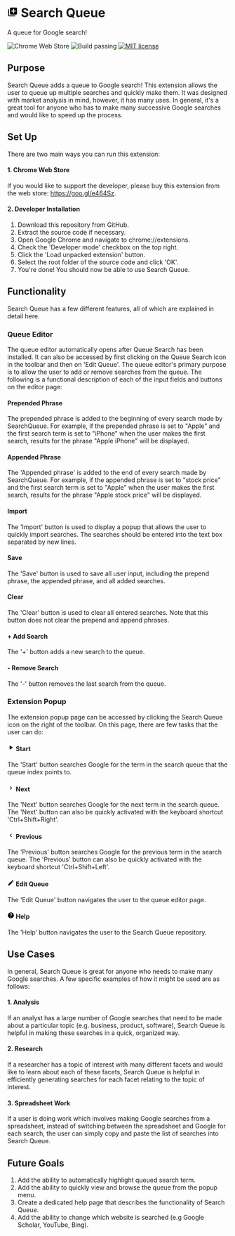 # <img src="https://raw.githubusercontent.com/isaiahnields/SearchQueue/master/resources/images/icon.png" width="24"> Search Queue
A queue for Google search!

![Chrome Web Store](https://img.shields.io/chrome-web-store/v/ipcifbklbbpchinpdfcfbhpghnknioff.svg)
![Build passing](https://img.shields.io/badge/build-passing-brightgreen.svg)
[![MIT license](https://img.shields.io/badge/license-MIT-blue.svg)](https://github.com/isaiahnields/SearchQueue/blob/master/LICENSE)
## Purpose

Search Queue adds a queue to Google search! This extension allows the user to queue up multiple searches and quickly make them. It was designed with market analysis in mind, however, it has many uses. In general, it's a great tool for anyone who has to make many successive Google searches and would like to speed up the process.

## Set Up

There are two main ways you can run this extension:

#### 1. Chrome Web Store

If you would like to support the developer, please buy this extension from the web store: https://goo.gl/e464Sz.

#### 2. Developer Installation

1. Download this repository from GitHub.
2. Extract the source code if necessary.
3. Open Google Chrome and navigate to chrome://extensions.
4. Check the 'Developer mode' checkbox on the top right.
5. Click the 'Load unpacked extension' button.
6. Select the root folder of the source code and click 'OK'.
7. You're done! You should now be able to use Search Queue.

## Functionality

Search Queue has a few different features, all of which are explained in detail here.

### Queue Editor

The queue editor automatically opens after Queue Search has been installed. It can also be accessed by first clicking on the Queue Search icon in the toolbar and then on 'Edit Queue'. The queue editor's primary purpose is to allow the user to add or remove searches from the queue. The following is a functional description of each of the input fields and buttons on the editor page:

#### Prepended Phrase

The prepended phrase is added to the beginning of every search made by SearchQueue. For example, if the prepended phrase is set to "Apple" and the first search term is set to "iPhone" when the user makes the first search, results for the phrase "Apple iPhone" will be displayed.

#### Appended Phrase

The 'Appended phrase' is added to the end of every search made by SearchQueue. For example, if the appended phrase is set to "stock price" and the first search term is set to "Apple" when the user makes the first search, results for the phrase "Apple stock price" will be displayed.

#### Import

The 'Import' button is used to display a popup that allows the user to quickly import searches. The searches should be entered into the text box separated by new lines.

#### Save

The 'Save' button is used to save all user input, including the prepend phrase, the appended phrase, and all added searches.

#### Clear

The 'Clear' button is used to clear all entered searches. Note that this button does not clear the prepend and append phrases.

#### + Add Search

The '+' button adds a new search to the queue.

#### - Remove Search

The '-' button removes the last search from the queue.

### Extension Popup

The extension popup page can be accessed by clicking the Search Queue icon on the right of the toolbar. On this page, there are few tasks that the user can do:

#### <img src="https://raw.githubusercontent.com/isaiahnields/SearchQueue/master/resources/images/start.png" width="16"> Start

The 'Start' button searches Google for the term in the search queue that the queue index points to.

#### <img src="https://raw.githubusercontent.com/isaiahnields/SearchQueue/master/resources/images/next.png" width="16"> Next

The 'Next' button searches Google for the next term in the search queue. The 'Next' button can also be quickly activated with the keyboard shortcut 'Ctrl+Shift+Right'. 

#### <img src="https://raw.githubusercontent.com/isaiahnields/SearchQueue/master/resources/images/previous.png" width="16"> Previous

The 'Previous' button searches Google for the previous term in the search queue. The 'Previous' button can also be quickly activated with the keyboard shortcut 'Ctrl+Shift+Left'. 

#### <img src="https://raw.githubusercontent.com/isaiahnields/SearchQueue/master/resources/images/edit.png" width="16"> Edit Queue

The 'Edit Queue' button navigates the user to the queue editor page.

#### <img src="https://raw.githubusercontent.com/isaiahnields/SearchQueue/master/resources/images/help.png" width="16"> Help

The 'Help' button navigates the user to the Search Queue repository.

## Use Cases

In general, Search Queue is great for anyone who needs to make many Google searches. A few specific examples of how it might be used are as follows:

#### 1. Analysis

If an analyst has a large number of Google searches that need to be made about a particular topic (e.g. business, product, software), Search Queue is helpful in making these searches in a quick, organized way.

#### 2. Research

If a researcher has a topic of interest with many different facets and would like to learn about each of these facets, Search Queue is helpful in efficiently generating searches for each facet relating to the topic of interest.

#### 3. Spreadsheet Work

If a user is doing work which involves making Google searches from a spreadsheet, instead of switching between the spreadsheet and Google for each search, the user can simply copy and paste the list of searches into Search Queue.

## Future Goals

1. Add the ability to automatically highlight queued search term.
2. Add the ability to quickly view and browse the queue from the popup menu.
3. Create a dedicated help page that describes the functionality of Search Queue.
4. Add the ability to change which website is searched (e.g Google Scholar, YouTube, Bing).
